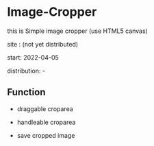 # Image-Cropper

this is Simple image cropper (use HTML5 canvas)

site : (not yet distributed)

start: 2022-04-05

distribution: -

## Function

- draggable croparea

- handleable croparea

- save cropped image
